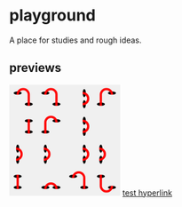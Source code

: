 # playground
A place for studies and rough ideas.  
## previews  
<!-- <img src="https://github.com/melissa-rodriguez/playground/20230924_LinesInHoles/outputs/01.png" height="100" width="100" > -->
<img src="20230924_LinesInHoles/outputs/01.png" title="20230924_LinesInHoles/outputs/01.png" height = "200" width = "200" > [test hyperlink](20230924_LinesInHoles)
